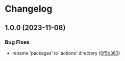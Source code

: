 # Changelog

## 1.0.0 (2023-11-08)


### Bug Fixes

* rename 'packages' to 'actions' directory ([0f5b363](https://github.com/abinnovision/actions/commit/0f5b36378bee263944d2497d40a90cd525cb3aec))
